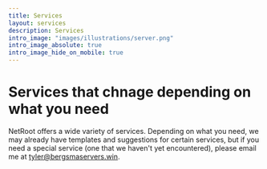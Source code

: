 ```yaml
---
title: Services
layout: services
description: Services
intro_image: "images/illustrations/server.png"
intro_image_absolute: true
intro_image_hide_on_mobile: true
---
```


# Services that chnage depending on what you need

NetRoot offers a wide variety of services. Depending on what you need, we may already have templates and suggestions for certain services, but if you need a special service (one that we haven't yet encountered), please email me at tyler@bergsmaservers.win.
